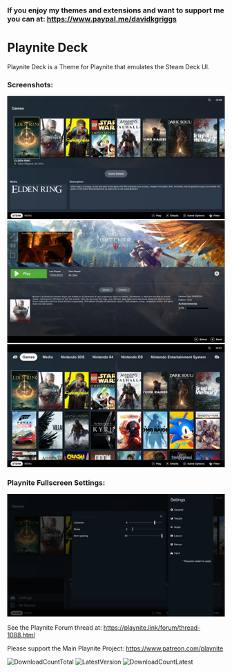 ### If you enjoy my themes and extensions and want to support me you can at: https://www.paypal.me/davidkgriggs

# Playnite Deck
Playnite Deck is a Theme for Playnite that emulates the Steam Deck UI.

### Screenshots:
![](https://raw.githubusercontent.com/davidkgriggs/Playnite-Deck/main/Media/screenshot_01.jpg)
![](https://raw.githubusercontent.com/davidkgriggs/Playnite-Deck/main/Media/screenshot_02.jpg)
![](https://raw.githubusercontent.com/davidkgriggs/Playnite-Deck/main/Media/screenshot_03.jpg)

### Playnite Fullscreen Settings:
![](https://raw.githubusercontent.com/davidkgriggs/Playnite-Deck/main/Media/screenshot_04.jpg)

See the Playnite Forum thread at: https://playnite.link/forum/thread-1088.html

Please support the Main Playnite Project: https://www.patreon.com/playnite

![DownloadCountTotal](https://img.shields.io/github/downloads/davidkgriggs/Playnite-Deck/total?label=total%20downloads&style=for-the-badge)
![LatestVersion](https://img.shields.io/github/v/tag/davidkgriggs/Playnite-Deck?label=Latest%20version&style=for-the-badge)
![DownloadCountLatest](https://img.shields.io/github/downloads/davidkgriggs/Playnite-Deck/latest/total?style=for-the-badge)
